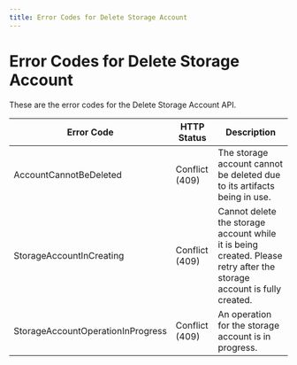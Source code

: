 ```yaml
---
title: Error Codes for Delete Storage Account
---
```

# Error Codes for Delete Storage Account

These are the error codes for the Delete Storage Account API.

| Error Code                        | HTTP Status    | Description                                                                                   |
|-----------------------------------|----------------|-----------------------------------------------------------------------------------------------------------------------|
| AccountCannotBeDeleted            | Conflict (409) | The storage account cannot be deleted due to its artifacts being in use.                                              |
| StorageAccountInCreating          | Conflict (409) | Cannot delete the storage account while it is being created. Please retry after the storage account is fully created. |
| StorageAccountOperationInProgress | Conflict (409) | An operation for the storage account is in progress.                                                                  |